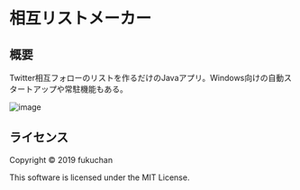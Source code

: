 # 相互リストメーカー
## 概要
Twitter相互フォローのリストを作るだけのJavaアプリ。Windows向けの自動スタートアップや常駐機能もある。

![image](https://user-images.githubusercontent.com/19220989/59561063-2ee72c00-9056-11e9-92a1-e6bc5ae515e7.png)

## ライセンス
Copyright © 2019 fukuchan

This software is licensed under the MIT License.
